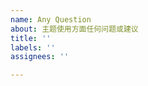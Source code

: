 ```yaml
---
name: Any Question
about: 主题使用方面任何问题或建议
title: ''
labels: ''
assignees: ''

---
```


<!-- 
请用准确的语言描述您遇到的问题，如有必要请附上图片、链接、代码 ，代码块请遵守md格式，例如：
```
this is code
```
-->

